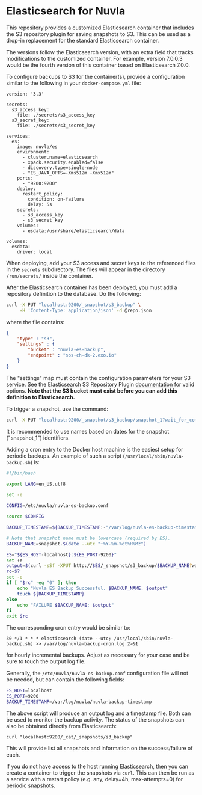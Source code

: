 # Elasticsearch for Nuvla

This repository provides a customized Elasticsearch container that
includes the S3 repository plugin for saving snapshots to S3.  This
can be used as a drop-in replacement for the standard Elasticsearch
container.

The versions follow the Elasticsearch version, with an extra field
that tracks modifications to the customized container. For example,
version 7.0.0.3 would be the fourth version of this container based on
Elasticsearch 7.0.0.

To configure backups to S3 for the container(s), provide a
configuration similar to the following in your `docker-compose.yml`
file:

```
version: '3.3'

secrets:
  s3_access_key:
    file: ./secrets/s3_access_key
  s3_secret_key:
    file: ./secrets/s3_secret_key

services:
  es:
    image: nuvla/es
    environment:
      - cluster.name=elasticsearch
      - xpack.security.enabled=false
      - discovery.type=single-node
      - "ES_JAVA_OPTS=-Xms512m -Xmx512m"
    ports:
      - "9200:9200"
    deploy:
      restart_policy:
        condition: on-failure
        delay: 5s
    secrets:
      - s3_access_key
      - s3_secret_key
    volumes:
      - esdata:/usr/share/elasticsearch/data

volumes:
  esdata:
    driver: local
```

When deploying, add your S3 access and secret keys to the referenced
files in the `secrets` subdirectory.  The files will appear in the
directory `/run/secrets/` inside the container.

After the Elasticsearch container has been deployed, you must add a
repository definition to the database. Do the following:

```sh
curl -X PUT "localhost:9200/_snapshot/s3_backup" \
     -H 'Content-Type: application/json' -d @repo.json
```

where the file contains:

```json
{
    "type" : "s3",
    "settings" : {
        "bucket" : "nuvla-es-backup",
        "endpoint" : "sos-ch-dk-2.exo.io"
    }
}

```

The "settings" map must contain the configuration parameters for your
S3 service.  See the Elasticsearch S3 Repository Plugin
[documentation](https://www.elastic.co/guide/en/elasticsearch/plugins/current/repository-s3.html)
for valid options.  **Note that the S3 bucket must exist before you
can add this definition to Elasticsearch.**

To trigger a snapshot, use the command:

```sh
curl -X PUT "localhost:9200/_snapshot/s3_backup/snapshot_1?wait_for_completion=true"
```

It is recommended to use names based on dates for the snapshot
("snapshot_1") identifiers.

Adding a cron entry to the Docker host machine is the easiest setup
for periodic backups.  An example of such a script
(`/usr/local/sbin/nuvla-backup.sh`) is:

```sh
#!/bin/bash

export LANG=en_US.utf8

set -e

CONFIG=/etc/nuvla/nuvla-es-backup.conf

source $CONFIG

BACKUP_TIMESTAMP=${BACKUP_TIMESTAMP:-"/var/log/nuvla-es-backup-timestamp"}

# Note that snapshot name must be lowercase (required by ES).
BACKUP_NAME=snapshot.$(date --utc "+%Y-%m-%dt%H%Mz")

ES="${ES_HOST-localhost}:${ES_PORT-9200}"
set +e
output=$(curl -sSf -XPUT http://$ES/_snapshot/s3_backup/$BACKUP_NAME?wait_for_completion=true 2>&1)
rc=$?
set -e
if [ "$rc" -eq "0" ]; then
    echo "Nuvla ES Backup Successful. $BACKUP_NAME. $output"
    touch ${BACKUP_TIMESTAMP}
else
    echo "FAILURE $BACKUP_NAME: $output"
fi
exit $rc
```

The corresponding cron entry would be similar to:

```
30 */1 * * * elasticsearch (date --utc; /usr/local/sbin/nuvla-backup.sh) >> /var/log/nuvla-backup-cron.log 2>&1
```

for hourly incremental backups. Adjust as necessary for your case and
be sure to touch the output log file.

Generally, the `/etc/nuvla/nuvla-es-backup.conf` configuration file
will not be needed, but can contain the following fields:

```sh
ES_HOST=localhost
ES_PORT=9200
BACKUP_TIMESTAMP=/var/log/nuvla/nuvla-backup-timestamp
```

The above script will produce an output log and a timestamp file.
Both can be used to monitor the backup activity. The status of the
snapshots can also be obtained directly from Elasticsearch:

```
curl "localhost:9200/_cat/_snapshots/s3_backup"
```

This will provide list all snapshots and information on the
success/failure of each.

If you do not have access to the host running Elasticsearch, then you
can create a container to trigger the snapshots via `curl`.  This can
then be run as a service with a restart policy (e.g. any, delay=4h,
max-attempts=0) for periodic snapshots.

